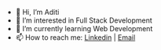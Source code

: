 - 👋 Hi, I’m Aditi
- 👀 I’m interested in Full Stack Development
- 🌱 I’m currently learning Web Development
- 📫 How to reach me: [Linkedin](https://www.linkedin.com/in/aditi-v-joshi/) | [Email](mailto:aditivjoshi0@gmail.com)
